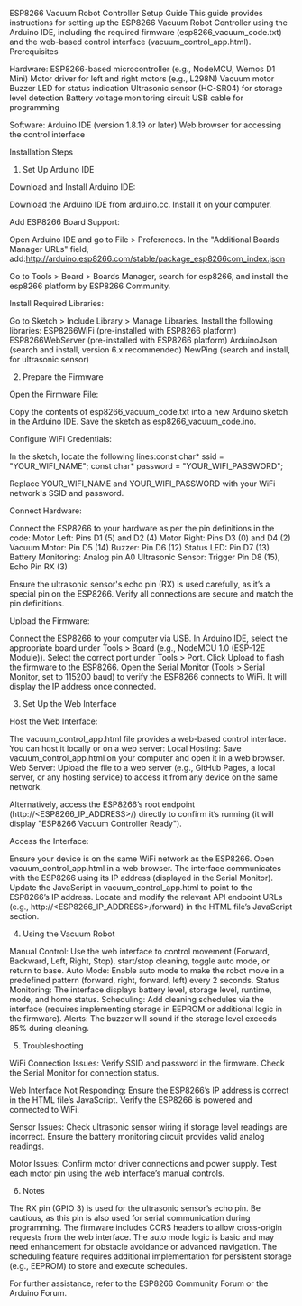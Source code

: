 ESP8266 Vacuum Robot Controller Setup Guide
This guide provides instructions for setting up the ESP8266 Vacuum Robot Controller using the Arduino IDE, including the required firmware (esp8266_vacuum_code.txt) and the web-based control interface (vacuum_control_app.html).
Prerequisites

Hardware:
ESP8266-based microcontroller (e.g., NodeMCU, Wemos D1 Mini)
Motor driver for left and right motors (e.g., L298N)
Vacuum motor
Buzzer
LED for status indication
Ultrasonic sensor (HC-SR04) for storage level detection
Battery voltage monitoring circuit
USB cable for programming


Software:
Arduino IDE (version 1.8.19 or later)
Web browser for accessing the control interface



Installation Steps
1. Set Up Arduino IDE

Download and Install Arduino IDE:

Download the Arduino IDE from arduino.cc.
Install it on your computer.


Add ESP8266 Board Support:

Open Arduino IDE and go to File > Preferences.
In the "Additional Boards Manager URLs" field, add:http://arduino.esp8266.com/stable/package_esp8266com_index.json


Go to Tools > Board > Boards Manager, search for esp8266, and install the esp8266 platform by ESP8266 Community.


Install Required Libraries:

Go to Sketch > Include Library > Manage Libraries.
Install the following libraries:
ESP8266WiFi (pre-installed with ESP8266 platform)
ESP8266WebServer (pre-installed with ESP8266 platform)
ArduinoJson (search and install, version 6.x recommended)
NewPing (search and install, for ultrasonic sensor)





2. Prepare the Firmware

Open the Firmware File:

Copy the contents of esp8266_vacuum_code.txt into a new Arduino sketch in the Arduino IDE.
Save the sketch as esp8266_vacuum_code.ino.


Configure WiFi Credentials:

In the sketch, locate the following lines:const char* ssid = "YOUR_WIFI_NAME";
const char* password = "YOUR_WIFI_PASSWORD";


Replace YOUR_WIFI_NAME and YOUR_WIFI_PASSWORD with your WiFi network's SSID and password.


Connect Hardware:

Connect the ESP8266 to your hardware as per the pin definitions in the code:
Motor Left: Pins D1 (5) and D2 (4)
Motor Right: Pins D3 (0) and D4 (2)
Vacuum Motor: Pin D5 (14)
Buzzer: Pin D6 (12)
Status LED: Pin D7 (13)
Battery Monitoring: Analog pin A0
Ultrasonic Sensor: Trigger Pin D8 (15), Echo Pin RX (3)


Ensure the ultrasonic sensor's echo pin (RX) is used carefully, as it’s a special pin on the ESP8266.
Verify all connections are secure and match the pin definitions.


Upload the Firmware:

Connect the ESP8266 to your computer via USB.
In Arduino IDE, select the appropriate board under Tools > Board (e.g., NodeMCU 1.0 (ESP-12E Module)).
Select the correct port under Tools > Port.
Click Upload to flash the firmware to the ESP8266.
Open the Serial Monitor (Tools > Serial Monitor, set to 115200 baud) to verify the ESP8266 connects to WiFi. It will display the IP address once connected.



3. Set Up the Web Interface

Host the Web Interface:

The vacuum_control_app.html file provides a web-based control interface.
You can host it locally or on a web server:
Local Hosting: Save vacuum_control_app.html on your computer and open it in a web browser.
Web Server: Upload the file to a web server (e.g., GitHub Pages, a local server, or any hosting service) to access it from any device on the same network.


Alternatively, access the ESP8266’s root endpoint (http://<ESP8266_IP_ADDRESS>/) directly to confirm it’s running (it will display "ESP8266 Vacuum Controller Ready").


Access the Interface:

Ensure your device is on the same WiFi network as the ESP8266.
Open vacuum_control_app.html in a web browser.
The interface communicates with the ESP8266 using its IP address (displayed in the Serial Monitor).
Update the JavaScript in vacuum_control_app.html to point to the ESP8266’s IP address. Locate and modify the relevant API endpoint URLs (e.g., http://<ESP8266_IP_ADDRESS>/forward) in the HTML file’s JavaScript section.



4. Using the Vacuum Robot

Manual Control: Use the web interface to control movement (Forward, Backward, Left, Right, Stop), start/stop cleaning, toggle auto mode, or return to base.
Auto Mode: Enable auto mode to make the robot move in a predefined pattern (forward, right, forward, left) every 2 seconds.
Status Monitoring: The interface displays battery level, storage level, runtime, mode, and home status.
Scheduling: Add cleaning schedules via the interface (requires implementing storage in EEPROM or additional logic in the firmware).
Alerts: The buzzer will sound if the storage level exceeds 85% during cleaning.

5. Troubleshooting

WiFi Connection Issues:
Verify SSID and password in the firmware.
Check the Serial Monitor for connection status.


Web Interface Not Responding:
Ensure the ESP8266’s IP address is correct in the HTML file’s JavaScript.
Verify the ESP8266 is powered and connected to WiFi.


Sensor Issues:
Check ultrasonic sensor wiring if storage level readings are incorrect.
Ensure the battery monitoring circuit provides valid analog readings.


Motor Issues:
Confirm motor driver connections and power supply.
Test each motor pin using the web interface’s manual controls.



6. Notes

The RX pin (GPIO 3) is used for the ultrasonic sensor’s echo pin. Be cautious, as this pin is also used for serial communication during programming.
The firmware includes CORS headers to allow cross-origin requests from the web interface.
The auto mode logic is basic and may need enhancement for obstacle avoidance or advanced navigation.
The scheduling feature requires additional implementation for persistent storage (e.g., EEPROM) to store and execute schedules.

For further assistance, refer to the ESP8266 Community Forum or the Arduino Forum.
